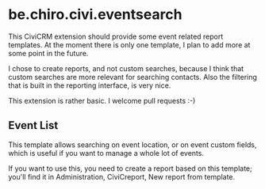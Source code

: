 # be.chiro.civi.eventsearch

This CiviCRM extension should provide some event related report templates.
At the moment there is only one template, I plan to add more at
some point in the future.

I chose to create reports, and not custom searches, because I think that custom
searches are more relevant for searching contacts. Also the filtering
that is built in the reporting interface, is very nice.

This extension is rather basic. I welcome pull requests :-)

## Event List

This template allows searching on event location, or on event custom fields, which is
useful if you want to manage a whole lot of events.

If you want to use this, you need to create a report based on this template;
you'll find it in Administration, CiviCreport, New report from template. 

